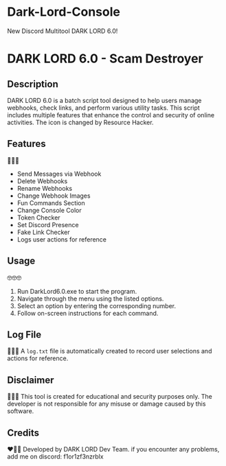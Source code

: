 # Dark-Lord-Console
New Discord Multitool DARK LORD 6.0!

# DARK LORD 6.0 - Scam Destroyer

## Description

DARK LORD 6.0 is a batch script tool designed to help users manage webhooks, check links, and perform various utility tasks. This script includes multiple features that enhance the control and security of online activities. The icon is changed by Resource Hacker.

## Features
🤑🤑🤑
- Send Messages via Webhook
- Delete Webhooks
- Rename Webhooks
- Change Webhook Images
- Fun Commands Section
- Change Console Color
- Token Checker
- Set Discord Presence
- Fake Link Checker
- Logs user actions for reference

## Usage
🤓🤓🤓
1. Run DarkLord6.0.exe to start the program.
2. Navigate through the menu using the listed options.
3. Select an option by entering the corresponding number.
4. Follow on-screen instructions for each command.

## Log File
🤑🤑🤑
A `log.txt` file is automatically created to record user selections and actions for reference.

## Disclaimer
🤍🤍🤍
This tool is created for educational and security purposes only. The developer is not responsible for any misuse or damage caused by this software.

## Credits
❤️🤍🖤
Developed by DARK LORD Dev Team. if you encounter any problems, add me on discord: f1or1zf3nzrblx

